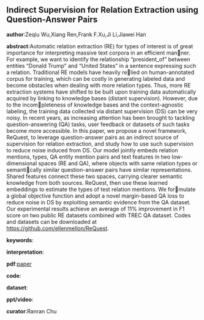 ## Indirect Supervision for Relation Extraction using Question-Answer Pairs

**author**:Zeqiu Wu,Xiang Ren,Frank F.Xu,Ji Li,Jiawei Han

**abstract**:Automatic relation extraction (RE) for types of interest is of great importance for interpreting massive text corpora in an efficient manner. For example, we want to identify the relationship “president_of” between entities “Donald Trump” and “United States” in a sentence expressing such a relation. Traditional RE models have heavily relied on human-annotated corpus for training, which can be costly in generating labeled data and become obstacles when dealing with more relation types. Thus, more RE extraction systems have shifted to be built upon training data automatically acquired by linking to
knowledge bases (distant supervision). However, due to the incompleteness of knowledge bases and the context-agnostic labeling, the training data collected via distant supervision (DS) can be very noisy. In recent years, as increasing attention has been brought to
tackling question-answering (QA) tasks, user feedback or datasets of such tasks become more accessible. In this paper, we propose a novel framework, ReQuest, to leverage question-answer pairs as an indirect source of supervision for relation extraction, and study how to use such supervision to reduce noise induced from
DS. Our model jointly embeds relation mentions, types, QA entity mention pairs and text features in two low-dimensional spaces (RE and QA), where objects with same relation types or semantically similar question-answer pairs have similar representations. Shared features connect these two spaces, carrying clearer semantic
knowledge from both sources. ReQuest, then use these learned embeddings to estimate the types of test relation mentions. We formulate a global objective function and adopt a novel margin-based QA loss to reduce noise in DS by exploiting semantic evidence from
the QA dataset. Our experimental results achieve an average of 11% improvement in F1 score on two public RE datasets combined with TREC QA dataset. Codes and datasets can be downloaded at https://github.com/ellenmellon/ReQuest.

**keywords**:

**interpretation**:

**pdf**:[paper](https://dl.acm.org/doi/10.1145/3159652.3159709)

**code**:

**dataset**:

**ppt/video**:

**curator**:Ranran Chu